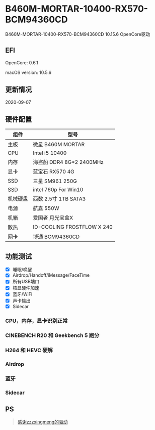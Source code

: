 # B460M-MORTAR-10400-RX570-BCM94360CD
B460M-MORTAR-10400-RX570-BCM94360CD 10.15.6 OpenCore驱动

## EFI 
OpenCore: 0.6.1

macOS version: 10.5.6

##  更新情况
2020-09-07


## 硬件配置
|组件|型号|
|------|------|
|主板|微星 B460M MORTAR|
|CPU|Intel i5 10400|
|内存|海盗船 DDR4 8G*2 2400MHz|
|显卡|蓝宝石 RX570 4G |
|SSD|三星 SM961 250G|
|SSD|intel 760p For Win10|
|机械硬盘|西数 2.5寸 1TB SATA3|
|电源|航嘉 550W|
|机箱|爱国者 月光宝盒X|
|散热|ID-COOLING FROSTFLOW X 240|
|网卡|博通 BCM94360CD|

## 功能测试
- [x] 睡眠/唤醒
- [x] Airdrop/Handoff/iMessage/FaceTime
- [x] 所有USB端口
- [x] 核显硬件加速
- [x] 蓝牙/WiFi
- [x] 声卡输出
- [x] Sidecar

### CPU，内存，显卡识别正常

### CINEBENCH R20 和 Geekbench 5 跑分

### H264 和 HEVC 硬解

### Airdrop

### 蓝牙

### Sidecar


## PS
> [感谢zzzxingmeng的驱动](http://bbs.pcbeta.com/viewthread-1867805-1-1.html)
